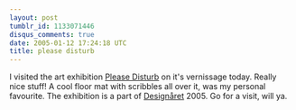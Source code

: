 ```yaml
---
layout: post
tumblr_id: 1133071446
disqus_comments: true
date: 2005-01-12 17:24:18 UTC
title: please disturb
---
```


I visited the art exhibition <a href="http://www.svenskform.se/svenskform/just_nu.asp?justnuid=104" target="_blank">Please Disturb</a> on it's vernissage today. Really nice stuff! A cool floor mat with scribbles all over it, was my personal favourite. The exhibition is a part of <a href="http://www.designaret.se/" target="_blank">Designåret</a> 2005. Go for a visit, will ya.
